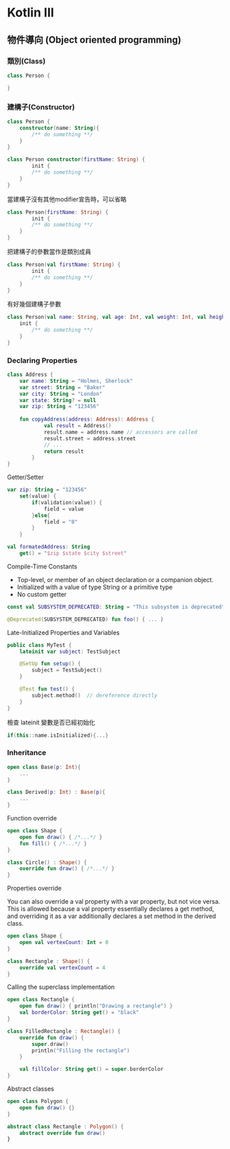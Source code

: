 # Kotlin III

## 物件導向 (Object oriented programming)

### 類別(Class)

```kotlin
class Person { 

}
```

### 建構子(Constructor)

```kotlin
class Person {
    constructor(name: String){
        /** do something **/
    }
}
```

```kotlin
class Person constructor(firstName: String) { 
		init {
        /** do something **/
    }
}
```

當建構子沒有其他modifier宣告時，可以省略

```kotlin
class Person(firstName: String) { 
		init {
        /** do something **/
    }
}
```

把建構子的參數當作是類別成員

```kotlin
class Person(val firstName: String) { 
		init {
        /** do something **/
    }
}
```

有好幾個建構子參數

```kotlin
class Person(val name: String, val age: Int, val weight: Int, val height: Int,) {
    init {
        /** do something **/
    }
}
```

### Declaring Properties

```kotlin
class Address {
    var name: String = "Holmes, Sherlock"
    var street: String = "Baker"
    var city: String = "London"
    var state: String? = null
    var zip: String = "123456"
    
    fun copyAddress(address: Address): Address {
		    val result = Address() 
		    result.name = address.name // accessors are called
		    result.street = address.street
		    // ...
		    return result
		}
}
```

Getter/Setter

```kotlin
var zip: String = "123456"
    set(value) {
        if(validation(value)) {
            field = value
        }else{
            field = "0"
        }
    }

val formatedAddress: String
    get() = "$zip $state $city $street"

```

Compile-Time Constants

- Top-level, or member of an object declaration or a companion object.
- Initialized with a value of type String or a primitive type
- No custom getter

```kotlin
const val SUBSYSTEM_DEPRECATED: String = "This subsystem is deprecated"

@Deprecated(SUBSYSTEM_DEPRECATED) fun foo() { ... } 
```

Late-Initialized Properties and Variables

```kotlin
public class MyTest {
    lateinit var subject: TestSubject

    @SetUp fun setup() {
        subject = TestSubject()
    }

    @Test fun test() {
        subject.method()  // dereference directly
    }
}
```

檢查 lateinit 變數是否已經初始化

```kotlin
if(this::name.isInitialized){...}
```

### Inheritance

```kotlin
open class Base(p: Int){
	...
}

class Derived(p: Int) : Base(p){
	...
}
```

Function override

```kotlin
open class Shape {
    open fun draw() { /*...*/ }
    fun fill() { /*...*/ }
}

class Circle() : Shape() {
    override fun draw() { /*...*/ }
}
```

Properties override

You can also override a val property with a var property, but not vice versa. This is allowed because a val property essentially declares a get method, and overriding it as a var additionally declares a set method in the derived class.

```kotlin
open class Shape {
    open val vertexCount: Int = 0
}

class Rectangle : Shape() {
    override val vertexCount = 4
}
```

Calling the superclass implementation

```kotlin
open class Rectangle {
    open fun draw() { println("Drawing a rectangle") }
    val borderColor: String get() = "black"
}

class FilledRectangle : Rectangle() {
    override fun draw() {
        super.draw()
        println("Filling the rectangle")
    }

    val fillColor: String get() = super.borderColor
}
```

Abstract classes

```kotlin
open class Polygon {
    open fun draw() {}
}

abstract class Rectangle : Polygon() {
    abstract override fun draw()
}
```
